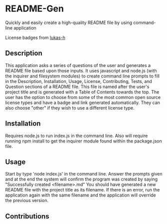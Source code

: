 # README-Gen
Quickly and easily create a high-quality README file by using command-line application

License badges from [lukas-h](https://gist.github.com/lukas-h/2a5d00690736b4c3a7ba)

## Description
This application asks a series of questions of the user and generates a README file based upon those inputs. It uses javascript and node.js (with the inquirer and filesystem modules) to create command line prompts to fill in the Description, Installation, Usage, License, Contributing, Tests, and Question sections of a README file. This file is named after the user's project title and is generated with a Table of Contents towards the top. The user has the option to choose from some of the most common open source license types and have a badge and link generated automatically. They can also choose "other" if they wish to use a different license type.

## Installation
Requires node.js to run index.js in the command line. Also will require running npm install to get the inquirer module found within the package.json file. 

## Usage
Start by type 'node index.js' in the command line. Answer the prompts given and at the end the system will confirm the program was created by saying "Successfully created \<filename>.md" You should have generated a new README file with the project title as its filename. If there is an error, run the application again with the same filename and the application will override the previous version. 
<!-- Enter video/screenshots here -->

## Contributions

